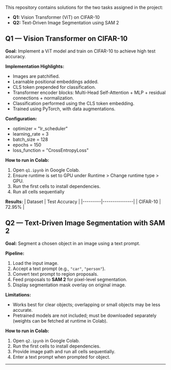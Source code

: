 
This repository contains solutions for the two tasks assigned in the project:

- **Q1:** Vision Transformer (ViT) on CIFAR-10
- **Q2:** Text-Driven Image Segmentation using SAM 2

## Q1 — Vision Transformer on CIFAR-10

**Goal:** Implement a ViT model and train on CIFAR-10 to achieve high test accuracy.

**Implementation Highlights:**
- Images are patchified.
- Learnable positional embeddings added.
- CLS token prepended for classification.
- Transformer encoder blocks: Multi-Head Self-Attention + MLP + residual connections + normalization.
- Classification performed using the CLS token embedding.
- Trained using PyTorch, with data augmentations.

**Configuration:**
- optimizer = "lr_scheduler"
- learning_rate = 3
- batch_size = 128
- epochs = 150
- loss_function = "CrossEntropyLoss"


**How to run in Colab:**
1. Open `q1.ipynb` in Google Colab.
2. Ensure runtime is set to GPU under Runtime > Change runtime type > GPU.
3. Run the first cells to install dependencies.
4. Run all cells sequentially

   
**Results:**
| Dataset | Test Accuracy |
|---------|---------------|
| CIFAR-10 | 72.95% |



## Q2 — Text-Driven Image Segmentation with SAM 2

**Goal:** Segment a chosen object in an image using a text prompt.

**Pipeline:**
1. Load the input image.
2. Accept a text prompt (e.g., `"car"`, `"person"`).
3. Convert text prompt to region proposals.
4. Feed proposals to **SAM 2** for pixel-level segmentation.
5. Display segmentation mask overlay on original image.

**Limitations:**
- Works best for clear objects; overlapping or small objects may be less accurate.
- Pretrained models are not included; must be downloaded separately (weights can be fetched at runtime in Colab).

**How to run in Colab:**
1. Open `q2.ipynb` in Google Colab.
2. Run the first cells to install dependencies.
3. Provide image path and run all cells sequentially.
4. Enter a text prompt when prompted for object.

---
